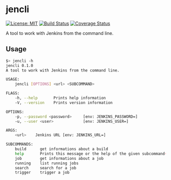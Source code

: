 # jencli

[![License: MIT](https://img.shields.io/badge/License-MIT-yellow.svg)](https://opensource.org/licenses/MIT)
[![Build Status](https://travis-ci.org/mockersf/jencli.svg?branch=master)](https://travis-ci.org/mockersf/jencli)
[![Coverage Status](https://coveralls.io/repos/github/mockersf/jencli/badge.svg?branch=master)](https://coveralls.io/github/mockersf/jencli?branch=master)

A tool to work with Jenkins from the command line.

## Usage

```sh
$> jencli -h
jencli 0.1.0
A tool to work with Jenkins from the command line.

USAGE:
    jencli [OPTIONS] <url> <SUBCOMMAND>

FLAGS:
    -h, --help       Prints help information
    -V, --version    Prints version information

OPTIONS:
    -p, --password <password>     [env: JENKINS_PASSWORD=]
    -u, --user <user>             [env: JENKINS_USER=]

ARGS:
    <url>    Jenkins URL [env: JENKINS_URL=]

SUBCOMMANDS:
    build      get informations about a build
    help       Prints this message or the help of the given subcommand(s)
    job        get informations about a job
    running    list running jobs
    search     search for a job
    trigger    trigger a job
```
